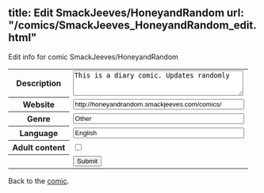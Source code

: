 title: Edit SmackJeeves/HoneyandRandom
url: "/comics/SmackJeeves_HoneyandRandom_edit.html"
---
Edit info for comic SmackJeeves/HoneyandRandom

<form name="comic" action="http://gaepostmail.appspot.com/comic/" method="post">
<table class="comicinfo">
<tr>
<th>Description</th><td><textarea name="description" cols="40" rows="3">This is a diary comic. Updates randomly</textarea></td>
</tr>
<tr>
<th>Website</th><td><input type="text" name="url" value="http://honeyandrandom.smackjeeves.com/comics/" size="40"/></td>
</tr>
<tr>
<th>Genre</th><td><input type="text" name="genre" value="Other" size="40"/></td>
</tr>
<tr>
<th>Language</th><td><input type="text" name="language" value="English" size="40"/></td>
</tr>
<tr>
<th>Adult content</th><td><input type="checkbox" name="adult" value="adult" /></td>
</tr>
<tr>
<th></th><td>
<input type="hidden" name="comic" value="SmackJeeves_HoneyandRandom" />
<input type="submit" name="submit" value="Submit" />
</td>
</tr>
</table>
</form>

Back to the [comic](SmackJeeves_HoneyandRandom.html).
